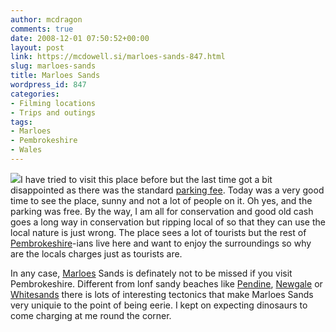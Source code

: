 ```yaml
---
author: mcdragon
comments: true
date: 2008-12-01 07:50:52+00:00
layout: post
link: https://mcdowell.si/marloes-sands-847.html
slug: marloes-sands
title: Marloes Sands
wordpress_id: 847
categories:
- Filming locations
- Trips and outings
tags:
- Marloes
- Pembrokeshire
- Wales
---
```


[![](https://dwlcvfkt1l4wn.cloudfront.net/2008/12/marloes_sands_11-1-225x300.jpg)](https://dwlcvfkt1l4wn.cloudfront.net/2008/12/marloes_sands_11.jpg)I have tried to visit this place before but the last time got a bit disappointed as there was the standard [parking fee](http://en.wikipedia.org/wiki/Parking). Today was a very good time to see the place, sunny and not a lot of people on it. Oh yes, and the parking was free. By the way, I am all for conservation and good old cash goes a long way in conservation but ripping local of so that they can use the local nature is just wrong. The place sees a lot of tourists but the rest of [Pembrokeshire](http://en.wikipedia.org/wiki/Pembrokeshire)-ians live here and want to enjoy the surroundings so why are the locals charges just as tourists are.

In any case, [Marloes](http://en.wikipedia.org/wiki/Marloes) Sands is definately not to be missed if you visit Pembrokeshire. Different from lonf sandy beaches like [Pendine](http://en.wikipedia.org/wiki/Pendine), [Newgale](http://en.wikipedia.org/wiki/Newgale%2C_Pembrokeshire) or [Whitesands](http://en.wikipedia.org/wiki/Whitesands) there is lots of interesting tectonics that make Marloes Sands very uniquie to the point of being eerie. I kept on expecting dinosaurs to come charging at me round the corner.
